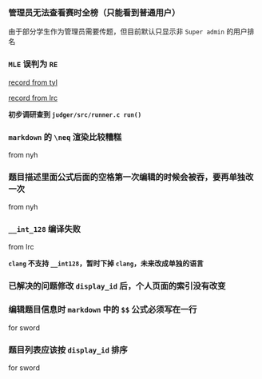 ### 管理员无法查看赛时全榜（只能看到普通用户）

由于部分学生作为管理员需要传题，但目前默认只显示非 `Super admin` 的用户排名

### `MLE` 误判为 `RE`
[record from tyl](http://oj.cqyz.cn/status/c3949c0411d234b6714f18e5b77280c2)

[record from lrc](http://oj.cqyz.cn/status/f6c70c61b7f5ebb4dac747b3e3832d94)

**初步调研查到 `judger/src/runner.c run()`**

### `markdown` 的 `\neq` 渲染比较糟糕
from nyh

### 题目描述里面公式后面的空格第一次编辑的时候会被吞，要再单独改一次
from nyh

### `__int_128` 编译失败
from lrc

**`clang` 不支持 `__int128`，暂时下掉 `clang`，未来改成单独的语言**

### 已解决的问题修改 `display_id` 后，个人页面的索引没有改变

### 编辑题目信息时 `markdown` 中的 `$$` 公式必须写在一行
for sword

### 题目列表应该按 `display_id` 排序
for sword
